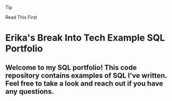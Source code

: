 >[!TIP]
>Read This First

# Erika's Break Into Tech Example SQL Portfolio

## Welcome to my SQL portfolio! This code repository contains examples of SQL I've written. Feel free to take a look and reach out if you have any questions.

